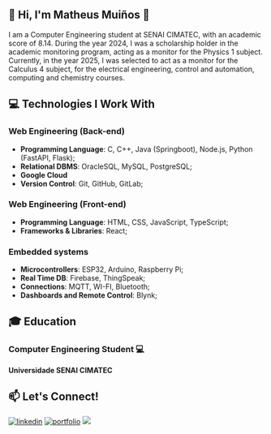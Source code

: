 ## 👋 Hi, I'm Matheus Muiños 👋

I am a Computer Engineering student at SENAI CIMATEC, with an academic score of 8.14. During the year 2024, I was a scholarship holder in the academic monitoring program, acting as a monitor for the Physics 1 subject. Currently, in the year 2025, I was selected to act as a monitor for the Calculus 4 subject, for the electrical engineering, control and automation, computing and chemistry courses.

## 💻 Technologies I Work With

### Web Engineering (Back-end)
- **Programming Language**: C, C++, Java (Springboot), Node.js, Python (FastAPI, Flask);
- **Relational DBMS**: OracleSQL, MySQL, PostgreSQL;
- **Google Cloud**
- **Version Control**: Git, GitHub, GitLab;

### Web Engineering (Front-end)
- **Programming Language**: HTML, CSS, JavaScript, TypeScript;
- **Frameworks & Libraries**: React;

### Embedded systems
- **Microcontrollers**: ESP32, Arduino, Raspberry Pi;
- **Real Time DB**: Firebase, ThingSpeak;
- **Connections**: MQTT, WI-FI, Bluetooth;
- **Dashboards and Remote Control**: Blynk;

## 🎓 Education

### Computer Engineering Student 💻
**Universidade SENAI CIMATEC**

## 📫 Let's Connect!
[![linkedin](https://img.shields.io/badge/linkedin-0A66C2?style=for-the-badge&logo=linkedin&logoColor=white)](https://www.linkedin.com/in/matheus-sarno-mui%C3%B1os-380607283/)
[![portfolio](https://img.shields.io/badge/portfolio-000?style=for-the-badge&logo=react&logoColor=white&color=blue)](https://ariel.artadevs.tech/](https://portifolio-v-matheus-muinos-dev.vercel.app/))
![](https://komarev.com/ghpvc/?username=MAtheusMuinos&style=for-the-badge)

<!--

<div align="center">
  <img height="130px" src="https://github-readme-stats-2yp3wzl04-arielmaj.vercel.app/api?username=ArielMAJ&show_icons=true&theme=dark&include_all_commits=true&count_private=true&rank_icon=percentile"/>
  <img height="130px" src="https://github-readme-stats.vercel.app/api/top-langs/?username=ArielMAJ&layout=compact&langs_count=10&theme=dark&hide=Jupyter%20Notebook"/>
  <img height="130px" src="https://github-readme-streak-stats.herokuapp.com?user=ArielMAJ&theme=dark&ring=3722DD"/>
</div>

-->
